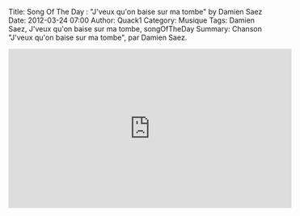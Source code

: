 Title: Song Of The Day : "J'veux qu'on baise sur ma tombe" by Damien Saez
Date: 2012-03-24 07:00
Author: Quack1
Category: Musique
Tags: Damien Saez, J'veux qu'on baise sur ma tombe, songOfTheDay
Summary: Chanson "J'veux qu'on baise sur ma tombe", par Damien Saez.

<iframe width="560" height="315" src="http://www.youtube.com/embed/sjGQ8GLR0-E" frameborder="0" allowfullscreen></iframe>
